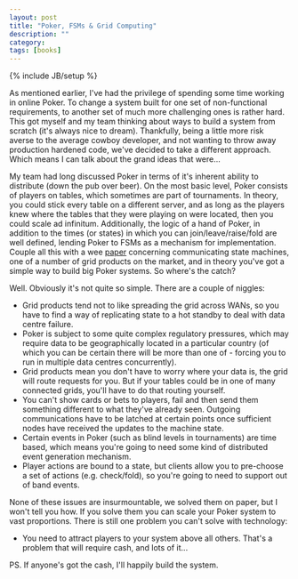 ```yaml
---
layout: post
title: "Poker, FSMs & Grid Computing"
description: ""
category: 
tags: [books]
---
```

{% include JB/setup %}

As mentioned earlier, I've had the privilege of spending some time working in online Poker. To change a system built for one set of non-functional requirements, to another set of much more challenging ones is rather hard. This got myself and my team thinking about ways to build a system from scratch (it's always nice to dream). Thankfully, being a little more risk averse to the average cowboy developer, and not wanting to throw away production hardened code, we've decided to take a different approach. Which means I can talk about the grand ideas that were...  

My team had long discussed Poker in terms of it's inherent ability to distribute (down the pub over beer). On the most basic level, Poker consists of players on tables, which sometimes are part of tournaments. In theory, you could stick every table on a different server, and as long as the players knew where the tables that they were playing on were located, then you could scale ad infinitum. Additionally, the logic of a hand of Poker, in addition to the times (or states) in which you can join/leave/raise/fold are well defined, lending Poker to FSMs as a mechanism for implementation.  Couple all this with a wee [paper](http://hillside.net/plop/plop2001/accepted_submissions/PLoP2001/ybyun0/PLoP2001_ybyun0_1.pdf) concerning communicating state machines, one of a number of grid products on the market, and in theory you've got a simple way to build big Poker systems. So where's the catch?  

Well. Obviously it's not quite so simple. There are a couple of niggles:
 * Grid products tend not to like spreading the grid across WANs, so you have to find a way of replicating state to a hot standby to deal with data centre failure.
 * Poker is subject to some quite complex regulatory pressures, which may require data to be geographically located in a particular country (of which you can be certain there will be more than one of - forcing you to run in multiple data centres concurrently).
 * Grid products mean you don't have to worry where your data is, the grid will route requests for you. But if your tables could be in one of many connected grids, you'll have to do that routing yourself.
 * You can't show cards or bets to players, fail and then send them something different to what they've already seen. Outgoing communications have to be latched at certain points once sufficient nodes have received the updates to the machine state.
 * Certain events in Poker (such as blind levels in tournaments) are time based, which means you're going to need some kind of distributed event generation mechanism.
 * Player actions are bound to a state, but clients allow you to pre-choose a set of actions (e.g. check/fold), so you're going to need to support out of band events.

None of these issues are insurmountable, we solved them on paper, but I won't tell you how. If you solve them you can scale your Poker system to vast proportions. There is still one problem you can't solve with technology:
 * You need to attract players to your system above all others. That's a problem that will require cash, and lots of it...

PS. If anyone's got the cash, I'll happily build the system.
